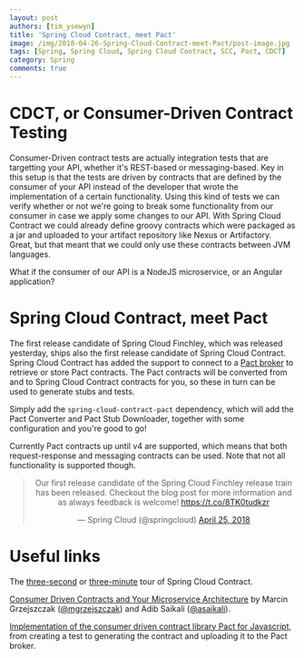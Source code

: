 ```yaml
---
layout: post
authors: [tim_ysewyn]
title: 'Spring Cloud Contract, meet Pact'
image: /img/2018-04-26-Spring-Cloud-Contract-meet-Pact/post-image.jpg
tags: [Spring, Spring Cloud, Spring Cloud Contract, SCC, Pact, CDCT]
category: Spring
comments: true
---
```


# CDCT, or Consumer-Driven Contract Testing

Consumer-Driven contract tests are actually integration tests that are targetting your API, whether it's REST-based or messaging-based.
Key in this setup is that the tests are driven by contracts that are defined by the consumer of your API instead of the developer that wrote the implementation of a certain functionality.
Using this kind of tests we can verify whether or not we're going to break some functionality from our consumer in case we apply some changes to our API.
With Spring Cloud Contract we could already define groovy contracts which were packaged as a jar and uploaded to your artifact repository like Nexus or Artifactory.
Great, but that meant that we could only use these contracts between JVM languages.

What if the consumer of our API is a NodeJS microservice, or an Angular application?

# Spring Cloud Contract, meet Pact

The first release candidate of Spring Cloud Finchley, which was released yesterday, ships also the first release candidate of Spring Cloud Contract.
Spring Cloud Contract has added the support to connect to a <a href="https://github.com/pact-foundation/pact_broker" target="_blank">Pact broker</a> to retrieve or store Pact contracts.
The Pact contracts will be converted from and to Spring Cloud Contract contracts for you, so these in turn can be used to generate stubs and tests.

Simply add the `spring-cloud-contract-pact` dependency, which will add the Pact Converter and Pact Stub Downloader, together with some configuration and you're good to go!

Currently Pact contracts up until v4 are supported, which means that both request-response and messaging contracts can be used.
Note that not all functionality is supported though.

<center><blockquote class="twitter-tweet" data-lang="en"><p lang="en" dir="ltr">Our first release candidate of the Spring Cloud Finchley release train has been released.  Checkout the blog post for more information and as always feedback is welcome! <a href="https://t.co/8TK0tudkzr">https://t.co/8TK0tudkzr</a></p>&mdash; Spring Cloud (@springcloud) <a href="https://twitter.com/springcloud/status/989122422635925504?ref_src=twsrc%5Etfw">April 25, 2018</a></blockquote></center>
<script async src="https://platform.twitter.com/widgets.js" charset="utf-8"></script>

# Useful links

The <a href="https://cloud.spring.io/spring-cloud-contract/single/spring-cloud-contract.html#spring-cloud-contract-verifier-intro-three-second-tour" target="_blank">three-second</a> or <a href="https://cloud.spring.io/spring-cloud-contract/single/spring-cloud-contract.html#spring-cloud-contract-verifier-intro-three-minute-tour" target="_blank">three-minute</a> tour of Spring Cloud Contract.

<a href="https://www.youtube.com/watch?v=JEmpIDiX7LU" target="_blank">Consumer Driven Contracts and Your Microservice Architecture</a> by Marcin Grzejszczak (<a href="https://twitter.com/mgrzejszczak" target="_blank">@mgrzejszczak</a>) and Adib Saikali (<a href="https://twitter.com/asaikali" target="_blank">@asaikali</a>).

<a href="https://github.com/pact-foundation/pact-js" target="_blank">Implementation of the consumer driven contract library Pact for Javascript</a>, from creating a test to generating the contract and uploading it to the Pact broker.